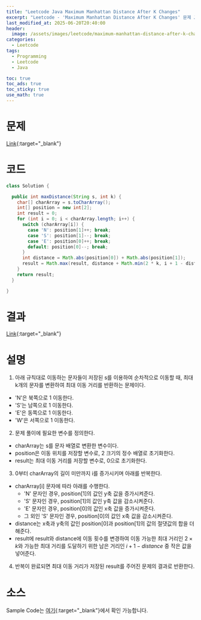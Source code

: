 ```yaml
---
title: "Leetcode Java Maximum Manhattan Distance After K Changes"
excerpt: "Leetcode - 'Maximum Manhattan Distance After K Changes' 문제 Java 풀이"
last_modified_at: 2025-06-20T20:40:00
header:
  image: /assets/images/leetcode/maximum-manhattan-distance-after-k-changes.png
categories:
  - Leetcode
tags:
  - Programming
  - Leetcode
  - Java

toc: true
toc_ads: true
toc_sticky: true
use_math: true
---
```

# 문제
[Link](https://leetcode.com/problems/maximum-manhattan-distance-after-k-changes/){:target="_blank"}

# 코드
```java
class Solution {

  public int maxDistance(String s, int k) {
    char[] charArray = s.toCharArray();
    int[] position = new int[2];
    int result = 0;
    for (int i = 0; i < charArray.length; i++) {
      switch (charArray[i]) {
        case 'N': position[1]++; break;
        case 'S': position[1]--; break;
        case 'E': position[0]++; break;
        default: position[0]--; break;
      }
      int distance = Math.abs(position[0]) + Math.abs(position[1]);
      result = Math.max(result, distance + Math.min(2 * k, i + 1 - distance));
    }
    return result;
  }

}
```

# 결과
[Link](https://leetcode.com/problems/maximum-manhattan-distance-after-k-changes/submissions/1670472874/){:target="_blank"}

# 설명
1. 아래 규칙대로 이동하는 문자들이 저장된 s를 이용하여 순차적으로 이동할 때, 최대 k개의 문자를 변환하여 최대 이동 거리를 반환하는 문제이다.
- 'N'은 북쪽으로 1 이동한다.
- 'S'는 남쪽으로 1 이동한다.
- 'E'은 동쪽으로 1 이동한다.
- 'W'은 서쪽으로 1 이동한다.

2. 문제 풀이에 필요한 변수를 정의한다.
- charArray는 s를 문자 배열로 변환한 변수이다.
- position은 이동 위치를 저장할 변수로, 2 크기의 정수 배열로 초기화한다.
- result는 최대 이동 거리를 저장할 변수로, 0으로 초기화한다.

3. 0부터 charArray의 길이 미만까지 i를 증가시키며 아래를 반복한다.
- charArray[i] 문자에 따라 아래를 수행한다.
  - 'N' 문자인 경우, position[1]의 값인 y축 값을 증가시켜준다.
  - 'S' 문자인 경우, position[1]의 값인 y축 값을 감소시켜준다.
  - 'E' 문자인 경우, position[0]의 값인 x축 값을 증가시켜준다.
  - 그 외인 'S' 문자인 경우, position[0]의 값인 x축 값을 감소시켜준다.
- distance는 x축과 y축의 값인 position[0]과 position[1]의 값의 절댓값의 합을 더해준다.
- result에 result와 distance에 이동 횟수를 변경하여 이동 가능한 최대 거리인 $2 \times k$와 가능한 최대 거리를 도달하기 위한 남은 거리인 $i + 1 - distance$ 중 작은 값을 넣어준다.

4. 반복이 완료되면 최대 이동 거리가 저장된 result를 주어진 문제의 결과로 반환한다.

# 소스
Sample Code는 [여기](https://github.com/GracefulSoul/leetcode/blob/master/src/main/java/gracefulsoul/problems/MaximumManhattanDistanceAfterKChanges.java){:target="_blank"}에서 확인 가능합니다.